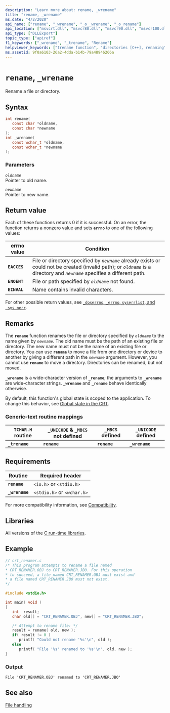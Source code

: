 ```yaml
---
description: "Learn more about: rename, _wrename"
title: "rename, _wrename"
ms.date: "4/2/2020"
api_name: ["rename", "_wrename", "_o__wrename", "_o_rename"]
api_location: ["msvcrt.dll", "msvcr80.dll", "msvcr90.dll", "msvcr100.dll", "msvcr100_clr0400.dll", "msvcr110.dll", "msvcr110_clr0400.dll", "msvcr120.dll", "msvcr120_clr0400.dll", "ucrtbase.dll", "api-ms-win-crt-filesystem-l1-1-0.dll", "api-ms-win-crt-private-l1-1-0.dll"]
api_type: ["DLLExport"]
topic_type: ["apiref"]
f1_keywords: ["_wrename", "_trename", "Rename"]
helpviewer_keywords: ["trename function", "directories [C++], renaming", "renaming directories", "names [C++], changing file", "_trename function", "rename function", "wrename function", "files [C++], renaming", "_wrename function", "names [C++], changing directory", "renaming files"]
ms.assetid: 9f0a6103-26a2-4dda-b14b-79a48946266a
---
```

# `rename`, `_wrename`

Rename a file or directory.

## Syntax

```C
int rename(
   const char *oldname,
   const char *newname
);
int _wrename(
   const wchar_t *oldname,
   const wchar_t *newname
);
```

### Parameters

*`oldname`*\
Pointer to old name.

*`newname`*\
Pointer to new name.

## Return value

Each of these functions returns 0 if it is successful. On an error, the function returns a nonzero value and sets **`errno`** to one of the following values:

|errno value|Condition|
|-|-|
| **`EACCES`** | File or directory specified by *`newname`* already exists or could not be created (invalid path); or *`oldname`* is a directory and *`newname`* specifies a different path. |
| **`ENOENT`** | File or path specified by *`oldname`* not found. |
| **`EINVAL`** | Name contains invalid characters. |

For other possible return values, see [`_doserrno`, `_errno`, `syserrlist`, and `_sys_nerr`](../errno-doserrno-sys-errlist-and-sys-nerr.md).

## Remarks

The **`rename`** function renames the file or directory specified by *`oldname`* to the name given by *`newname`*. The old name must be the path of an existing file or directory. The new name must not be the name of an existing file or directory. You can use **`rename`** to move a file from one directory or device to another by giving a different path in the *`newname`* argument. However, you cannot use **`rename`** to move a directory. Directories can be renamed, but not moved.

**`_wrename`** is a wide-character version of **`_rename`**; the arguments to **`_wrename`** are wide-character strings. **`_wrename`** and **`_rename`** behave identically otherwise.

By default, this function's global state is scoped to the application. To change this behavior, see [Global state in the CRT](../global-state.md).

### Generic-text routine mappings

|`TCHAR.H` routine|`_UNICODE` & `_MBCS` not defined|`_MBCS` defined|`_UNICODE` defined|
|---------------------|------------------------------------|--------------------|-----------------------|
|**`_trename`**|**`rename`**|**`rename`**|**`_wrename`**|

## Requirements

|Routine|Required header|
|-------------|---------------------|
|**`rename`**|`<io.h>` or `<stdio.h>`|
|**`_wrename`**|`<stdio.h>` or `<wchar.h>`|

For more compatibility information, see [Compatibility](../compatibility.md).

## Libraries

All versions of the [C run-time libraries](../crt-library-features.md).

## Example

```C
// crt_renamer.c
/* This program attempts to rename a file named
* CRT_RENAMER.OBJ to CRT_RENAMER.JBO. For this operation
* to succeed, a file named CRT_RENAMER.OBJ must exist and
* a file named CRT_RENAMER.JBO must not exist.
*/

#include <stdio.h>

int main( void )
{
   int  result;
   char old[] = "CRT_RENAMER.OBJ", new[] = "CRT_RENAMER.JBO";

   /* Attempt to rename file: */
   result = rename( old, new );
   if( result != 0 )
      printf( "Could not rename '%s'\n", old );
   else
      printf( "File '%s' renamed to '%s'\n", old, new );
}
```

### Output

```Output
File 'CRT_RENAMER.OBJ' renamed to 'CRT_RENAMER.JBO'
```

## See also

[File handling](../file-handling.md)

